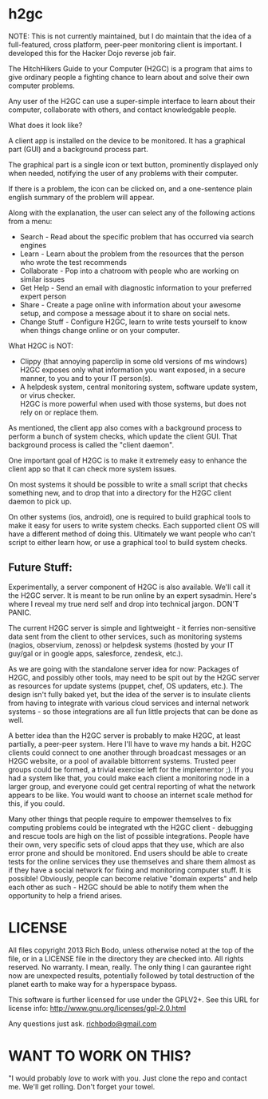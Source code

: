 h2gc
====

NOTE: This is not currently maintained, but I do maintain that the idea of a full-featured, cross platform, peer-peer monitoring client is important.  I developed this for the Hacker Dojo reverse job fair.

The HitchHikers Guide to your Computer (H2GC) is a program that aims to give ordinary people a fighting chance to learn about and solve their own computer problems.

Any user of the H2GC can use a super-simple interface to learn about their computer, collaborate with others, and contact knowledgable people.  

What does it look like?  

A client app is installed on the device to be monitored.  It has a graphical part (GUI) and a background process part. 

The graphical part is a single icon or text button, prominently displayed only when needed, notifying the user of any problems with their computer.  

If there is a problem, the icon can be clicked on, and a one-sentence plain english summary of the problem will appear.  

Along with the explanation, the user can select any of the following actions from a menu:

* Search - Read about the specific problem that has occurred via search engines
* Learn - Learn about the problem from the resources that the person who wrote the test recommends
* Collaborate - Pop into a chatroom with people who are working on similar issues
* Get Help - Send an email with diagnostic information to your preferred expert person
* Share - Create a page online with information about your awesome setup, and compose a message about it to share on social nets.
* Change Stuff - Configure H2GC, learn to write tests yourself to know when things change online or on your computer.

What H2GC is NOT:

* Clippy (that annoying paperclip in some old versions of ms windows)
  H2GC exposes only what information you want exposed, in a secure manner, to you and to your IT person(s).
* A helpdesk system, central monitoring system, software update system, or virus checker.  
  H2GC is more powerful when used with those systems, but does not rely on or replace them.

As mentioned, the client app also comes with a background process to perform a bunch of system checks, which update the client GUI.  That background process is called the "client daemon".

One important goal of H2GC is to make it extremely easy to enhance the client app so that it can check more system issues.  

On most systems it should be possible to write a small script that checks something new, and to drop that into a directory for the H2GC client daemon to pick up.  

On other systems (ios, android), one is required to build graphical tools to make it easy for users to write system checks.  Each supported client OS will have a different method of doing this.  Ultimately we want people who can't script to either learn how, or use a graphical tool to build system checks.

Future Stuff: 
-------------

Experimentally, a server component of H2GC is also available.  We'll call it the H2GC server.  It is meant to be run online by an expert sysadmin.  Here's where I reveal my true nerd self and drop into technical jargon.  DON'T PANIC. 

The current H2GC server is simple and lightweight - it ferries non-sensitive data sent from the client to other services, such as monitoring systems (nagios, observium, zenoss) or helpdesk systems (hosted by your IT guy/gal or in google apps, salesforce, zendesk, etc.).

As we are going with the standalone server idea for now: Packages of H2GC, and possibly other tools, may need to be spit out by the H2GC server as resources for update systems (puppet, chef, OS updaters, etc.).  The design isn't fully baked yet, but the idea of the server is to insulate clients from having to integrate with various cloud services and internal network systems - so those integrations are all fun little projects that can be done as well.  

A better idea than the H2GC server is probably to make H2GC, at least partially, a peer-peer system.  Here I'll have to wave my hands a bit.  H2GC clients could connect to one another through broadcast messages or an H2GC website, or a pool of available bittorrent systems.  Trusted peer groups could be formed, a trivial exercise left for the implementor ;).  If you had a system like that, you could make each client a monitoring node in a larger group, and everyone could get central reporting of what the network appears to be like.  You would want to choose an internet scale method for this, if you could.

Many other things that people require to empower themselves to fix computing problems could be integrated wth the H2GC client - debugging and rescue tools are high on the list of possible integrations.  People have their own, very specific sets of cloud apps that they use, which are also error prone and should be monitored.  End users should be able to create tests for the online services they use themselves and share them almost as if they have a social network for fixing and monitoring computer stuff.  It is possible!  Obviously, people can become relative "domain experts" and help each other as such - H2GC should be able to notify them when the opportunity to help a friend arises.  

LICENSE
=======

All files copyright 2013 Rich Bodo, unless otherwise noted at the top of the file, or in a LICENSE file in the directory they are checked into.  All rights reserved.  No warranty.  I mean, really.  The only thing I can gaurantee right now are unexpected results, potentially followed by total destruction of the planet earth to make way for a hyperspace bypass.

This software is further licensed for use under the GPLV2+.  See this URL for license info: http://www.gnu.org/licenses/gpl-2.0.html 

Any questions just ask. richbodo@gmail.com

WANT TO WORK ON THIS?
=====================

"I would probably *love* to work with you.  Just clone the repo and contact me.  We'll get rolling.  Don't forget your towel. 
